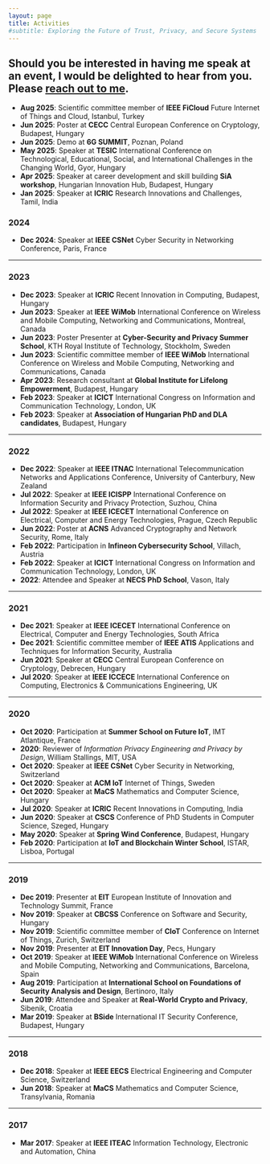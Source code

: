 ```yaml
---
layout: page
title: Activities
#subtitle: Exploring the Future of Trust, Privacy, and Secure Systems
---
```


Should you be interested in having me speak at an event, I would be delighted to hear from you. Please [reach out to me](/contact.md).
---
- **Aug 2025**: Scientific committee member of **IEEE FiCloud** Future Internet of Things and Cloud, Istanbul, Turkey
- **Jun 2025**: Poster at **CECC** Central European Conference on Cryptology, Budapest, Hungary
- **Jun 2025**: Demo at **6G SUMMIT**, Poznan, Poland
- **May 2025**: Speaker at **TESIC** International Conference on Technological, Educational, Social, and International Challenges in the Changing World, Gyor, Hungary
- **Apr 2025**: Speaker at career development and skill building **SiA workshop**, Hungarian Innovation Hub, Budapest, Hungary
- **Jan 2025**: Speaker at **ICRIC** Research Innovations and Challenges, Tamil, India

### **2024**
- **Dec 2024**: Speaker at **IEEE CSNet** Cyber Security in Networking Conference, Paris, France

---

### **2023**
- **Dec 2023**: Speaker at **ICRIC** Recent Innovation in Computing, Budapest, Hungary  
- **Jun 2023**: Speaker at **IEEE WiMob** International Conference on Wireless and Mobile Computing, Networking and Communications, Montreal, Canada  
- **Jun 2023**: Poster Presenter at **Cyber-Security and Privacy Summer School**, KTH Royal Institute of Technology, Stockholm, Sweden  
- **Jun 2023**: Scientific committee member of **IEEE WiMob** International Conference on Wireless and Mobile Computing, Networking and Communications, Canada  
- **Apr 2023**: Research consultant at **Global Institute for Lifelong Empowerment**, Budapest, Hungary  
- **Feb 2023**: Speaker at **ICICT** International Congress on Information and Communication Technology, London, UK  
- **Feb 2023**: Speaker at **Association of Hungarian PhD and DLA candidates**, Budapest, Hungary

---

### **2022**
- **Dec 2022**: Speaker at **IEEE ITNAC** International Telecommunication Networks and Applications Conference, University of Canterbury, New Zealand  
- **Jul 2022**: Speaker at **IEEE ICISPP** International Conference on Information Security and Privacy Protection, Suzhou, China  
- **Jul 2022**: Speaker at **IEEE ICECET** International Conference on Electrical, Computer and Energy Technologies, Prague, Czech Republic  
- **Jun 2022**: Poster at **ACNS** Advanced Cryptography and Network Security, Rome, Italy  
- **Feb 2022**: Participation in **Infineon Cybersecurity School**, Villach, Austria  
- **Feb 2022**: Speaker at **ICICT** International Congress on Information and Communication Technology, London, UK  
- **2022**: Attendee and Speaker at **NECS PhD School**, Vason, Italy

---

### **2021**
- **Dec 2021**: Speaker at **IEEE ICECET** International Conference on Electrical, Computer and Energy Technologies, South Africa  
- **Dec 2021**: Scientific committee member of **IEEE ATIS** Applications and Techniques for Information Security, Australia  
- **Jun 2021**: Speaker at **CECC** Central European Conference on Cryptology, Debrecen, Hungary  
- **Jul 2020**: Speaker at **IEEE ICCECE** International Conference on Computing, Electronics & Communications Engineering, UK

---

### **2020**
- **Oct 2020**: Participation at **Summer School on Future IoT**, IMT Atlantique, France  
- **2020**: Reviewer of *Information Privacy Engineering and Privacy by Design*, William Stallings, MIT, USA  
- **Oct 2020**: Speaker at **IEEE CSNet** Cyber Security in Networking, Switzerland  
- **Oct 2020**: Speaker at **ACM IoT** Internet of Things, Sweden  
- **Oct 2020**: Speaker at **MaCS** Mathematics and Computer Science, Hungary  
- **Jul 2020**: Speaker at **ICRIC** Recent Innovations in Computing, India  
- **Jun 2020**: Speaker at **CSCS** Conference of PhD Students in Computer Science, Szeged, Hungary  
- **May 2020**: Speaker at **Spring Wind Conference**, Budapest, Hungary  
- **Feb 2020**: Participation at **IoT and Blockchain Winter School**, ISTAR, Lisboa, Portugal

---

### **2019**
- **Dec 2019**: Presenter at **EIT** European Institute of Innovation and Technology Summit, France  
- **Nov 2019**: Speaker at **CBCSS** Conference on Software and Security, Hungary  
- **Nov 2019**: Scientific committee member of **CIoT** Conference on Internet of Things, Zurich, Switzerland  
- **Nov 2019**: Presenter at **EIT Innovation Day**, Pecs, Hungary  
- **Oct 2019**: Speaker at **IEEE WiMob** International Conference on Wireless and Mobile Computing, Networking and Communications, Barcelona, Spain  
- **Aug 2019**: Participation at **International School on Foundations of Security Analysis and Design**, Bertinoro, Italy  
- **Jun 2019**: Attendee and Speaker at **Real-World Crypto and Privacy**, Sibenik, Croatia  
- **Mar 2019**: Speaker at **BSide** International IT Security Conference, Budapest, Hungary

---

### **2018**
- **Dec 2018**: Speaker at **IEEE EECS** Electrical Engineering and Computer Science, Switzerland  
- **Jun 2018**: Speaker at **MaCS** Mathematics and Computer Science, Transylvania, Romania

---

### **2017**
- **Mar 2017**: Speaker at **IEEE ITEAC** Information Technology, Electronic and Automation, China
